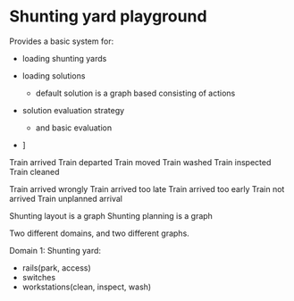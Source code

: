 # Shunting yard playground


Provides a basic system for:
- loading shunting yards
- loading solutions
    - default solution is a graph based consisting of actions
- solution evaluation strategy
    - and basic evaluation

- ]


Train arrived
Train departed
Train moved
Train washed
Train inspected
Train cleaned

Train arrived wrongly
Train arrived too late
Train arrived too early
Train not arrived
Train unplanned arrival


Shunting layout is a graph
Shunting planning is a graph

Two different domains, and two different graphs.

Domain 1:
Shunting yard:
- rails(park, access)
- switches
- workstations(clean, inspect, wash)